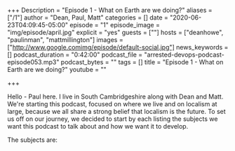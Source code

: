 +++
Description = "Episode 1 - What on Earth are we doing?"
aliases = ["/1"]
author = "Dean, Paul, Matt"
categories = []
date = "2020-06-23T04:09:45-05:00"
episode = "1"
episode_image = "img/episode/april.jpg"
explicit = "yes"
guests = [""]
hosts = ["deanhowe", "paulinman", "mattmillington"]
images = ["http://www.google.comimg/episode/default-social.jpg"]
news_keywords = []
podcast_duration = "0:42:00"
podcast_file = "arrested-devops-podcast-episode053.mp3"
podcast_bytes = ""
tags = []
title = "Episode 1 - What on Earth are we doing?"
youtube = ""

+++

Hello - Paul here. I live in South Cambridgeshire along with Dean and Matt. We're starting this podcast, focused on where we live and on localism at large, because we all share a strong belief that localism is the future. To set us off on our journey, we decided to start by each listing the subjects we want this podcast to talk about and how we want it to develop.

The subjects are:

